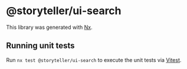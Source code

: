 # @storyteller/ui-search

This library was generated with [Nx](https://nx.dev).

## Running unit tests

Run `nx test @storyteller/ui-search` to execute the unit tests via [Vitest](https://vitest.dev/).
